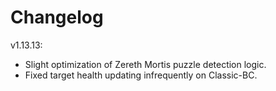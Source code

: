 # Changelog

v1.13.13:

- Slight optimization of Zereth Mortis puzzle detection logic.
- Fixed target health updating infrequently on Classic-BC.
